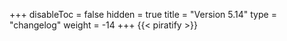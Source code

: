 +++
disableToc = false
hidden = true
title = "Version 5.14"
type = "changelog"
weight = -14
+++
{{< piratify >}}
